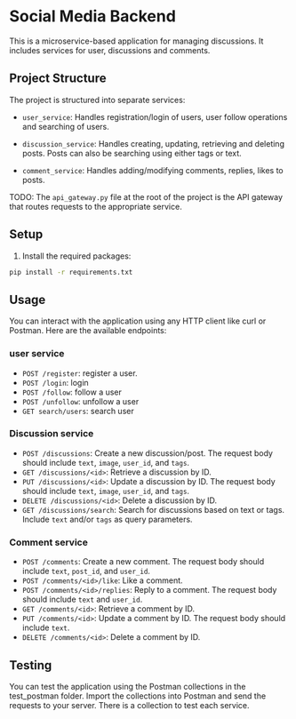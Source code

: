 # Social Media Backend

This is a microservice-based application for managing discussions. It includes services for user, discussions and comments.

## Project Structure

The project is structured into separate services:

- `user_service`: Handles registration/login of users, user follow operations and searching of users.

- `discussion_service`: Handles creating, updating, retrieving and deleting posts. Posts can also be searching using either tags or text.

- `comment_service`: Handles adding/modifying comments, replies, likes to posts.

TODO:
The `api_gateway.py` file at the root of the project is the API gateway that routes requests to the appropriate service.

## Setup

1. Install the required packages:

```bash
pip install -r requirements.txt
```

## Usage

You can interact with the application using any HTTP client like curl or Postman. Here are the available endpoints:

### user service

- `POST /register`: register a user.
- `POST /login`: login
- `POST /follow`: follow a user
- `POST /unfollow`: unfollow a user
- `GET search/users`: search user

### Discussion service

- `POST /discussions`: Create a new discussion/post. The request body should include `text`, `image`, `user_id`, and `tags`.
- `GET /discussions/<id>`: Retrieve a discussion by ID.
- `PUT /discussions/<id>`: Update a discussion by ID. The request body should include `text`, `image`, `user_id`, and `tags`.
- `DELETE /discussions/<id>`: Delete a discussion by ID.
- `GET /discussions/search`: Search for discussions based on text or tags. Include `text` and/or `tags` as query parameters.

### Comment service

- `POST /comments`: Create a new comment. The request body should include `text`, `post_id`, and `user_id`.
- `POST /comments/<id>/like`: Like a comment.
- `POST /comments/<id>/replies`: Reply to a comment. The request body should include `text` and `user_id`.
- `GET /comments/<id>`: Retrieve a comment by ID.
- `PUT /comments/<id>`: Update a comment by ID. The request body should include `text`.
- `DELETE /comments/<id>`: Delete a comment by ID.

## Testing

You can test the application using the Postman collections in the test_postman folder. Import the collections into Postman and send the requests to your server. There is a collection to test each service.
